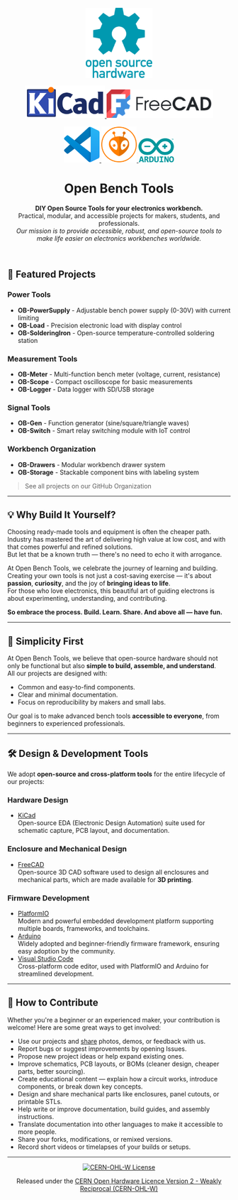 <p align="center">
  <a href="https://oshwa.org/">
    <img src="assets/OSHW.png" alt="Open Bench Tools Logo" width="150">
  </a>
</p>

<p align="center">
  <a href="https://www.kicad.org/">
    <img src="assets/KiCad.png" alt="KiCad" width="180">
  </a>
  <a href="https://www.freecad.org/">
    <img src="assets/FreeCAD.png" alt="FreeCAD" width="240">
  </a>
  <br><br>
  <a href="https://code.visualstudio.com/">
    <img src="assets/VScode.png" alt="Visual Studio Code" width="80">
  </a>
  <a href="https://platformio.org/">
    <img src="assets/PlatformIO.png" alt="PlatformIO" width="80">
  </a>
  <a href="https://www.arduino.cc/">
    <img src="assets/Arduino.png" alt="Arduino" width="80">
  </a>
</p>


<h1 align="center">Open Bench Tools</h1>

<p align="center">
  <strong>DIY Open Source Tools for your electronics workbench.</strong><br>
  Practical, modular, and accessible projects for makers, students, and professionals.<br>
  <em>Our mission is to provide accessible, robust, and open-source tools to make life easier on electronics workbenches worldwide.</em>
</p>
</br>

## 🚀 Featured Projects

### Power Tools
- **OB-PowerSupply** - Adjustable bench power supply (0-30V) with current limiting
- **OB-Load** - Precision electronic load with display control
- **OB-SolderingIron** - Open-source temperature-controlled soldering station

### Measurement Tools
- **OB-Meter** - Multi-function bench meter (voltage, current, resistance)
- **OB-Scope** - Compact oscilloscope for basic measurements
- **OB-Logger** - Data logger with SD/USB storage

### Signal Tools
- **OB-Gen** - Function generator (sine/square/triangle waves)
- **OB-Switch** - Smart relay switching module with IoT control

### Workbench Organization
- **OB-Drawers** - Modular workbench drawer system
- **OB-Storage** - Stackable component bins with labeling system

> See all projects on our GitHub Organization

---

## 💡 Why Build It Yourself?

Choosing ready-made tools and equipment is often the cheaper path. Industry has mastered the art of delivering high value at low cost, and with that comes powerful and refined solutions.  
But let that be a known truth — there's no need to echo it with arrogance.

At Open Bench Tools, we celebrate the journey of learning and building. Creating your own tools is not just a cost-saving exercise — it's about **passion**, **curiosity**, and the joy of **bringing ideas to life**.  
For those who love electronics, this beautiful art of guiding electrons is about experimenting, understanding, and contributing.

**So embrace the process. Build. Learn. Share. And above all — have fun.**

---

## 🔧 Simplicity First

At Open Bench Tools, we believe that open-source hardware should not only be functional but also **simple to build, assemble, and understand**.  
All our projects are designed with:
- Common and easy-to-find components.
- Clear and minimal documentation.
- Focus on reproducibility by makers and small labs.

Our goal is to make advanced bench tools **accessible to everyone**, from beginners to experienced professionals.

---

## 🛠 Design & Development Tools

We adopt **open-source and cross-platform tools** for the entire lifecycle of our projects:

### Hardware Design
- [KiCad](https://www.kicad.org/)  
  Open-source EDA (Electronic Design Automation) suite used for schematic capture, PCB layout, and documentation.

### Enclosure and Mechanical Design
- [FreeCAD](https://www.freecad.org/)  
  Open-source 3D CAD software used to design all enclosures and mechanical parts, which are made available for **3D printing**.

### Firmware Development
- [PlatformIO](https://platformio.org/)  
  Modern and powerful embedded development platform supporting multiple boards, frameworks, and toolchains.
- [Arduino](https://arduino.cc/)  
  Widely adopted and beginner-friendly firmware framework, ensuring easy adoption by the community.
- [Visual Studio Code](https://code.visualstudio.com/)  
  Cross-platform code editor, used with PlatformIO and Arduino for streamlined development.

---

## 🤝 How to Contribute

Whether you're a beginner or an experienced maker, your contribution is welcome! Here are some great ways to get involved:

- Use our projects and [share](mailto:tiagodepaulasilva@gmail.com) photos, demos, or feedback with us.
- Report bugs or suggest improvements by opening Issues.
- Propose new project ideas or help expand existing ones.
- Improve schematics, PCB layouts, or BOMs (cleaner design, cheaper parts, better sourcing).
- Create educational content — explain how a circuit works, introduce components, or break down key concepts.
- Design and share mechanical parts like enclosures, panel cutouts, or printable STLs.
- Help write or improve documentation, build guides, and assembly instructions.
- Translate documentation into other languages to make it accessible to more people.
- Share your forks, modifications, or remixed versions.
- Record short videos or timelapses of your builds or setups.

---

<p align="center">
  <a href="LICENSE">
    <img src="https://img.shields.io/badge/License-CERN--OHL--W-blue.svg" alt="CERN-OHL-W License">
  </a>
</p>

<p align="center">
  Released under the <a href="LICENSE">CERN Open Hardware Licence Version 2 - Weakly Reciprocal (CERN-OHL-W)</a>
</p>

